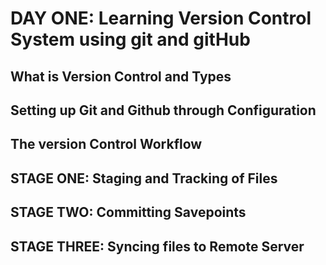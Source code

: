 # DAY ONE:  Learning Version Control System using git and gitHub

## What is Version Control and Types
## Setting up Git and Github through Configuration
## The version Control Workflow
## STAGE ONE: Staging and Tracking of Files 
## STAGE TWO: Committing Savepoints 
## STAGE THREE: Syncing files to Remote Server
